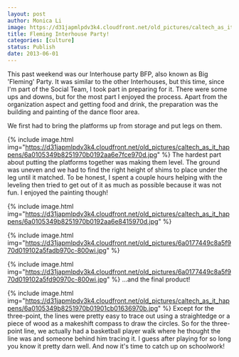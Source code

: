 ```yaml
---
layout: post
author: Monica Li
image: https://d31japmlpdv3k4.cloudfront.net/old_pictures/caltech_as_it_happens/6a0105349b8251970b0192aa6e78db970d.jpg
title: Fleming Interhouse Party! 
categories: [culture]
status: Publish
date: 2013-06-01
---
```


This past weekend was our Interhouse party BFP, also known as Big 'Fleming' Party. It was similar to the other Interhouses, but this time, since I'm part of the Social Team, I took part in preparing for it. There were some ups and downs, but for the most part I enjoyed the process. Apart from the organization aspect and getting food and drink, the preparation was the building and painting of the dance floor area.

We first had to bring the platforms up from storage and put legs on them.


{% include image.html img="https://d31japmlpdv3k4.cloudfront.net/old_pictures/caltech_as_it_happens/6a0105349b8251970b0192aa6e7fce970d.jpg" %}
The hardest part about putting the platforms together was making them level. The ground was uneven and we had to find the right height of shims to place under the leg until it matched. To be honest, I spent a couple hours helping with the leveling then tried to get out of it as much as possible because it was not fun. I enjoyed the painting though!


{% include image.html img="https://d31japmlpdv3k4.cloudfront.net/old_pictures/caltech_as_it_happens/6a0105349b8251970b0192aa6e8415970d.jpg" %}


{% include image.html img="https://d31japmlpdv3k4.cloudfront.net/old_pictures/6a0177449c8a5f970d019102a5fadb970c-800wi.jpg" %}

{% include image.html img="https://d31japmlpdv3k4.cloudfront.net/old_pictures/6a0177449c8a5f970d019102a5fd90970c-800wi.jpg" %}
...and the final product!


{% include image.html img="https://d31japmlpdv3k4.cloudfront.net/old_pictures/caltech_as_it_happens/6a0105349b8251970b01901cb01636970b.jpg" %}
Except for the three-point, the lines were pretty easy to trace out using a straightedge or a piece of wood as a makeshift compass to draw the circles. So for the three-point line, we actually had a basketball player walk where he thought the line was and someone behind him tracing it. I guess after playing for so long you know it pretty darn well. And now it's time to catch up on schoolwork!
